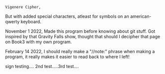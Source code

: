 	Vigenere Cipher,
But with added special characters, atleast for symbols on an american-qwerty keyboard.



November 1 2022,
	Made this program before knowing about git stuff.
	Got inspired by that Gravity Falls show, thought that should I decipher that page on Book3 with
	my own program.

February 14 2022,
I should really make a "//note:" phrase when making a program,
	it really makes it easier to read back to where I left!

sign testing.... 2nd test.....3rd test....
